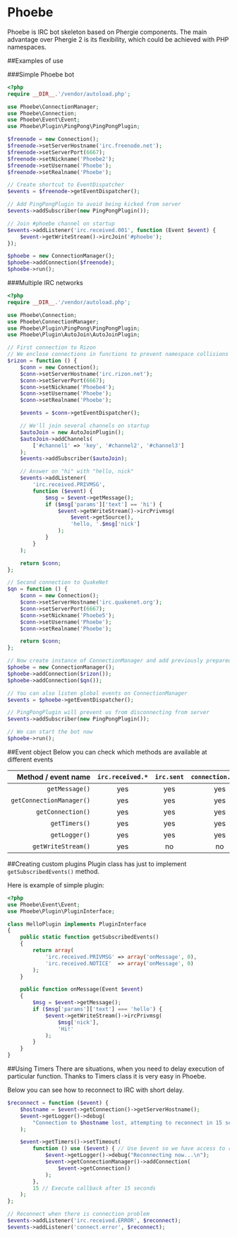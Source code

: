 Phoebe
======

Phoebe is IRC bot skeleton based on Phergie components.
The main advantage over Phergie 2 is its flexibility, which could be achieved with PHP namespaces.

##Examples of use

###Simple Phoebe bot
```php
<?php
require __DIR__.'/vendor/autoload.php';

use Phoebe\ConnectionManager;
use Phoebe\Connection;
use Phoebe\Event\Event;
use Phoebe\Plugin\PingPong\PingPongPlugin;

$freenode = new Connection();
$freenode->setServerHostname('irc.freenode.net');
$freenode->setServerPort(6667);
$freenode->setNickname('Phoebe2');
$freenode->setUsername('Phoebe');
$freenode->setRealname('Phoebe');

// Create shortcut to EventDispatcher
$events = $freenode->getEventDispatcher();

// Add PingPongPlugin to avoid being kicked from server
$events->addSubscriber(new PingPongPlugin());

// Join #phoebe channel on startup
$events->addListener('irc.received.001', function (Event $event) {
    $event->getWriteStream()->ircJoin('#phoebe');
});

$phoebe = new ConnectionManager();
$phoebe->addConnection($freenode);
$phoebe->run();
```

###Multiple IRC networks
```php
<?php
require __DIR__.'/vendor/autoload.php';

use Phoebe\Connection;
use Phoebe\ConnectionManager;
use Phoebe\Plugin\PingPong\PingPongPlugin;
use Phoebe\Plugin\AutoJoin\AutoJoinPlugin;

// First connection to Rizon
// We enclose connections in functions to prevent namespace collisions
$rizon = function () {
    $conn = new Connection();
    $conn->setServerHostname('irc.rizon.net');
    $conn->setServerPort(6667);
    $conn->setNickname('Phoebe4');
    $conn->setUsername('Phoebe');
    $conn->setRealname('Phoebe');

    $events = $conn->getEventDispatcher();

    // We'll join several channels on startup
    $autoJoin = new AutoJoinPlugin();
    $autoJoin->addChannels(
        ['#channel1' => 'key', '#channel2', '#channel3']
    );
    $events->addSubscriber($autoJoin);

    // Answer on "hi" with "hello, nick"
    $events->addListener(
        'irc.received.PRIVMSG',
        function ($event) {
            $msg = $event->getMessage();
            if ($msg['params']['text'] == 'hi') {
                $event->getWriteStream()->ircPrivmsg(
                    $event->getSource(),
                    'hello, '.$msg['nick']
                );
            }
        }
    );

    return $conn;
};

// Second connection to QuakeNet
$qn = function () {
    $conn = new Connection();
    $conn->setServerHostname('irc.quakenet.org');
    $conn->setServerPort(6667);
    $conn->setNickname('Phoebe5');
    $conn->setUsername('Phoebe');
    $conn->setRealname('Phoebe');

    return $conn;
};

// Now create instance of ConnectionManager and add previously prepared connections
$phoebe = new ConnectionManager();
$phoebe->addConnection($rizon());
$phoebe->addConnection($qn());

// You can also listen global events on ConnectionManager
$events = $phoebe->getEventDispatcher();

// PingPongPlugin will prevent us from disconnecting from server
$events->addSubscriber(new PingPongPlugin());

// We can start the bot now
$phoebe->run();
```

##Event object
Below you can check which methods are available at different events

| Method / event name         | `irc.received.*` | `irc.sent` | `connection.error` |
| --------------------------: |:----------------:| :---------:| :-----------------:|
| `getMessage()`              | yes              | yes        | yes                |
| `getConnectionManager()`    | yes              | yes        | yes                |
| `getConnection()`           | yes              | yes        | yes                |
| `getTimers()`               | yes              | yes        | yes                |
| `getLogger()`               | yes              | yes        | yes                |
| `getWriteStream()`          | yes              | no         | no                 |          

##Creating custom plugins
Plugin class has just to implement `getSubscribedEvents()` method.

Here is example of simple plugin:
```php
<?php
use Phoebe\Event\Event;
use Phoebe\Plugin\PluginInterface;

class HelloPlugin implements PluginInterface
{
    public static function getSubscribedEvents()
    {
        return array(
            'irc.received.PRIVMSG' => array('onMessage', 0),
            'irc.received.NOTICE'  => array('onMessage', 0)
        );
    }

    public function onMessage(Event $event)
    {
        $msg = $event->getMessage();
        if ($msg['params']['text'] === 'hello') {
            $event->getWriteStream()->ircPrivmsg(
                $msg['nick'],
                'Hi!'
            );
        }
    }
}
```

##Using Timers
There are situations, when you need to delay execution of particular function. Thanks to Timers class it is very easy in Phoebe.

Below you can see how to reconnect to IRC with short delay.
```php
$reconnect = function ($event) {
    $hostname = $event->getConnection()->getServerHostname();
    $event->getLogger()->debug(
        "Connection to $hostname lost, attempting to reconnect in 15 seconds.\n"
    );

    $event->getTimers()->setTimeout(
        function () use ($event) { // Use $event so we have access to required objects
            $event->getLogger()->debug("Reconnecting now...\n");
            $event->getConnectionManager()->addConnection(
                $event->getConnection()
            );
        },
        15 // Execute callback after 15 seconds
    );
};

// Reconnect when there is connection problem
$events->addListener('irc.received.ERROR', $reconnect);
$events->addListener('connect.error', $reconnect);
```
